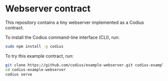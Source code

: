 # Webserver contract

This repository contains a tiny webserver implemented as a Codius contract.

To install the Codius command-line interface (CLI), run:

``` sh
sudo npm install -g codius
```

To try this example contract, run:

``` sh
git clone https://github.com/codius/example-webserver.git codius-example-webserver
cd codius-example-webserver
codius serve
```